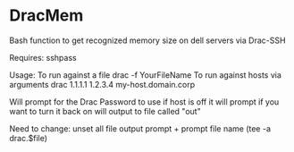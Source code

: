 # DracMem
Bash function to get recognized memory size on dell servers via Drac-SSH

Requires: sshpass

Usage:
  To run against a file
    drac -f YourFileName
  To run against hosts via arguments
    drac 1.1.1.1 1.2.3.4 my-host.domain.corp

Will prompt for the Drac Password to use
if host is off it will prompt if you want to turn it back on
will output to file called "out"

Need to change:
  unset all 
  file output prompt + prompt file name (tee -a drac.$file)
